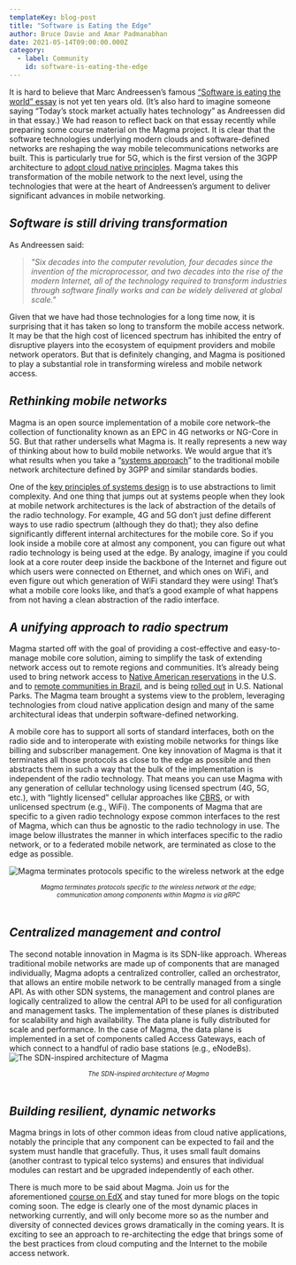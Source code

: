 ```yaml
---
templateKey: blog-post
title: "Software is Eating the Edge"
author: Bruce Davie and Amar Padmanabhan
date: 2021-05-14T09:00:00.000Z
category:
  - label: Community
    id: software-is-eating-the-edge
---
```


It is hard to believe that Marc Andreessen’s famous [“Software is eating the world” essay](https://a16z.com/2011/08/20/why-software-is-eating-the-world/) is not yet ten years old. (It’s also hard to imagine someone saying “Today’s stock market actually hates technology” as Andreessen did in that essay.) We had reason to reflect back on that essay recently while preparing some course material on the Magma project. It is clear that the software technologies underlying modern clouds and software-defined networks are reshaping the way mobile telecommunications networks are built. This is particularly true for 5G, which is the first version of the 3GPP architecture to [adopt cloud native principles](https://systemsapproach.substack.com/p/why-5g-matters). Magma takes this transformation of the mobile network to the next level, using the technologies that were at the heart of Andreessen’s argument to deliver significant advances in mobile networking.

## _Software is still driving transformation_

As Andreessen said:

> _"Six decades into the computer revolution, four decades since the invention of the microprocessor, and two decades into the rise of the modern Internet, all of the technology required to transform industries through software finally works and can be widely delivered at global scale."_

Given that we have had those technologies for a long time now, it is surprising that it has taken so long to transform the mobile access network. It may be that the high cost of licenced spectrum has inhibited the entry of disruptive players into the ecosystem of equipment providers and mobile network operators. But that is definitely changing, and Magma is positioned to play a substantial role in transforming wireless and mobile network access.

## _Rethinking mobile networks_

Magma is an open source implementation of a mobile core network–the collection of functionality known as an EPC in 4G networks or NG-Core in 5G. But that rather undersells what Magma is. It really represents a new way of thinking about how to build mobile networks. We would argue that it’s what results when you take a “[systems approach](https://systemsapproach.substack.com/p/defining-a-systems-approach)” to the traditional mobile network architecture defined by 3GPP and similar standards bodies.

One of the [key principles of systems design](https://arxiv.org/abs/2011.02455) is to use abstractions to limit complexity. And one thing that jumps out at systems people when they look at mobile network architectures is the lack of abstraction of the details of the radio technology. For example, 4G and 5G don’t just define different ways to use radio spectrum (although they do that); they also define significantly different internal architectures for the mobile core. So if you look inside a mobile core at almost any component, you can figure out what radio technology is being used at the edge. By analogy, imagine if you could look at a core router deep inside the backbone of the Internet and figure out which users were connected on Ethernet, and which ones on WiFi, and even figure out which generation of WiFi standard they were using! That’s what a mobile core looks like, and that’s a good example of what happens from not having a clean abstraction of the radio interface.

## _A unifying approach to radio spectrum_

Magma started off with the goal of providing a cost-effective and easy-to-manage mobile core solution, aiming to simplify the task of extending network access out to remote regions and communities. It’s already being used to bring network access to [Native American reservations](https://www.muralnet.org/) in the U.S. and to [remote communities in Brazil](https://www.bnamericas.com/en/news/brisanet-brings-connectivity-to-remote-areas-in-the-northeast-with-magma), and is being [rolled out](http://www.globenewswire.com/fr/news-release/2021/04/07/2206119/0/en/In-Time-for-Summer-US-National-and-State-Parks-Getting-High-Speed-Wireless-Access.html) in U.S. National Parks. The Magma team brought a systems view to the problem, leveraging technologies from cloud native application design and many of the same architectural ideas that underpin software-defined networking.

A mobile core has to support all sorts of standard interfaces, both on the radio side and to interoperate with existing mobile networks for things like billing and subscriber management. One key innovation of Magma is that it terminates all those protocols as close to the edge as possible and then abstracts them in such a way that the bulk of the implementation is independent of the radio technology. That means you can use Magma with any generation of cellular technology using licensed spectrum (4G, 5G, etc.), with “lightly licensed” cellular approaches like [CBRS](https://www.networkworld.com/article/3180615/faq-what-in-the-wireless-world-is-cbrs.html), or with unlicensed spectrum (e.g., WiFi). The components of Magma that are specific to a given radio technology expose common interfaces to the rest of Magma, which can thus be agnostic to the radio technology in use. The image below illustrates the manner in which interfaces specific to the radio network, or to a federated mobile network, are terminated as close to the edge as possible.

![Magma terminates protocols specific to the wireless network at the edge](/img/magma-terminates-protocols-specific-to-the-wireless-network-at-the-edge_062821.png "Magma terminates protocols specific to the wireless network at the edge")

<div style="margin:0 auto 3rem;width:80%;text-align:center;font-size:.8em;"><em>Magma terminates protocols specific to the wireless network at the edge; communication among components within Magma is via gRPC</em></div>

## _Centralized management and control_

The second notable innovation in Magma is its SDN-like approach. Whereas traditional mobile networks are made up of components that are managed individually, Magma adopts a centralized controller, called an orchestrator, that allows an entire mobile network to be centrally managed from a single API. As with other SDN systems, the management and control planes are logically centralized to allow the central API to be used for all configuration and management tasks. The implementation of these planes is distributed for scalability and high availability. The data plane is fully distributed for scale and performance. In the case of Magma, the data plane is implemented in a set of components called Access Gateways, each of which connect to a handful of radio base stations (e.g., eNodeBs).
![The SDN-inspired architecture of Magma](/img/the-sdn-inspired-architecture-of-magma_062821.png "The SDN-inspired architecture of Magma")

<div style="margin:0 auto 3rem;width:80%;text-align:center;font-size:.8em;"><em>The SDN-inspired architecture of Magma</em></div>

## _Building resilient, dynamic networks_

Magma brings in lots of other common ideas from cloud native applications, notably the principle that any component can be expected to fail and the system must handle that gracefully. Thus, it uses small fault domains (another contrast to typical telco systems) and ensures that individual modules can restart and be upgraded independently of each other.

There is much more to be said about Magma. Join us for the aforementioned [course on EdX](https://www.edx.org/course/introduction-to-magma-cloud-native-wireless-networking) and stay tuned for more blogs on the topic coming soon. The edge is clearly one of the most dynamic places in networking currently, and will only become more so as the number and diversity of connected devices grows dramatically in the coming years. It is exciting to see an approach to re-architecting the edge that brings some of the best practices from cloud computing and the Internet to the mobile access network.
